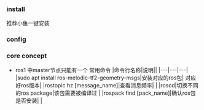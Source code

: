 ### install
推荐小鱼一键安装
### config

### core concept 
- ros1 中master节点只能有一个
常用命令
|命令行名称|说明||
|---|---|---|
|sudo apt install ros-melodic-tf2-geometry-msgs|安装对应的ros包| 对应好ros版本|
|rostopic hz [message_name]|查看消息频率| |
|roscd|切换不同的ros package|该包需要被编译过 |
|rospack find [pack_name]|确认ros包是否安装| |
